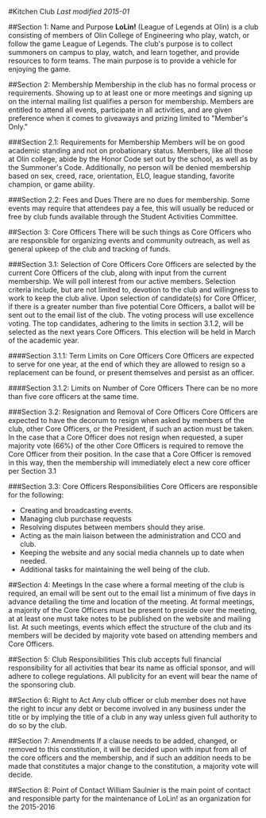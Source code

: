 #Kitchen Club
*Last modified 2015-01*

##Section 1: Name and Purpose
__LoLin!__ (League of Legends at Olin) is a club consisting of members of Olin College of Engineering who play, watch, or follow the game League of Legends. The club's purpose is to collect summoners on campus to play, watch, and learn together, and provide resources to form teams. The main purpose is to provide a vehicle for enjoying the game.

##Section 2: Membership
Membership in the club has no formal process or requirements. Showing up to at least one or more meetings and signing up on the internal mailing list qualifies a person for membership. Members are entitled to attend all events, participate in all activities, and are given preference when it comes to giveaways and prizing limited to "Member's Only."

###Section 2.1: Requirements for Membership
Members will be on good academic standing and not on probationary status. Members, like all those at Olin college, abide by the Honor Code set out by the school, as well as by the Summoner's Code. Additionally, no person will be denied membership based on sex, creed, race, orientation, ELO, league standing, favorite champion, or game ability. 

###Section 2.2: Fees and Dues
There are no dues for membership. Some events may require that attendees pay a fee, this will usually be reduced or free by club funds available through the Student Activities Committee.

##Section 3: Core Officers
There will be such things as Core Officers who are responsible for organizing events and community outreach, as well as general upkeep of the club and tracking of funds.

###Section 3.1: Selection of Core Officers
Core Officers are selected by the current Core Officers of the club, along with input from the current membership. We will poll interest from our active members. Selection criteria include, but are not limited to, devotion to the club and willingness to work to keep the club alive. Upon selection of candidate(s) for Core Officer, if there is a greater number than five potential Core Officers, a ballot will be sent out to the email list of the club. The voting process will use excellence voting. The top candidates, adhering to the limits in section 3.1.2, will be selected as the next years Core Officers. This election will be held in March of the academic year.

####Section 3.1.1: Term Limits on Core Officers
Core Officers are expected to serve for one year, at the end of which they are allowed to resign so a replacement can be found, or present themselves and persist as an officer.

####Section 3.1.2: Limits on Number of Core Officers
There can be no more than five core officers at the same time.

###Section 3.2: Resignation and Removal of Core Officers
Core Officers are expected to have the decorum to resign when asked by members of the club, other Core Officers, or the President, if such an action must be taken. In the case that a Core Officer does not resign when requested, a super majority vote (66%) of the other Core Officers is required to remove the Core Officer from their position. In the case that a Core Officer is removed in this way, then the membership will immediately elect a new core officer per Section 3.1

###Section 3.3: Core Officers Responsibilities
Core Officers are responsible for the following:
- Creating and broadcasting events.
- Managing club purchase requests
- Resolving disputes between members should they arise. 
- Acting as the main liaison between the administration and CCO and club.
- Keeping the website and any social media channels up to date when needed.
- Additional tasks for maintaining the well being of the club.

##Section 4: Meetings
In the case where a formal meeting of the club is required, an email will be sent out to the email list a minimum of five days in advance detailing the time and location of the meeting. At formal meetings, a majority of the Core Officers must be present to preside over the meeting, at at least one must take notes to be published on the website and mailing list. At such meetings, events which effect the structure of the club and its members will be decided by majority vote based on attending members and Core Officers.

##Section 5: Club Responsibilities
This club accepts full financial responsibility for all activities that bear its name as official sponsor, and will adhere to college regulations.  All publicity for an event will bear the name of the sponsoring club.

##Section 6: Right to Act
Any club officer or club member does not have the right to incur any debt or become involved in any business under the title or by implying the title of a club in any way unless given full authority to do so by the club.

##Section 7: Amendments
If a clause needs to be added, changed, or removed to this constitution, it will be decided upon with input from all of the core officers and the membership, and if such an addition needs to be made that constitutes a major change to the constitution, a majority vote will decide.

##Section 8: Point of Contact
William Saulnier is the main point of contact and responsible party for the maintenance of LoLin! as an organization for the 2015-2016
